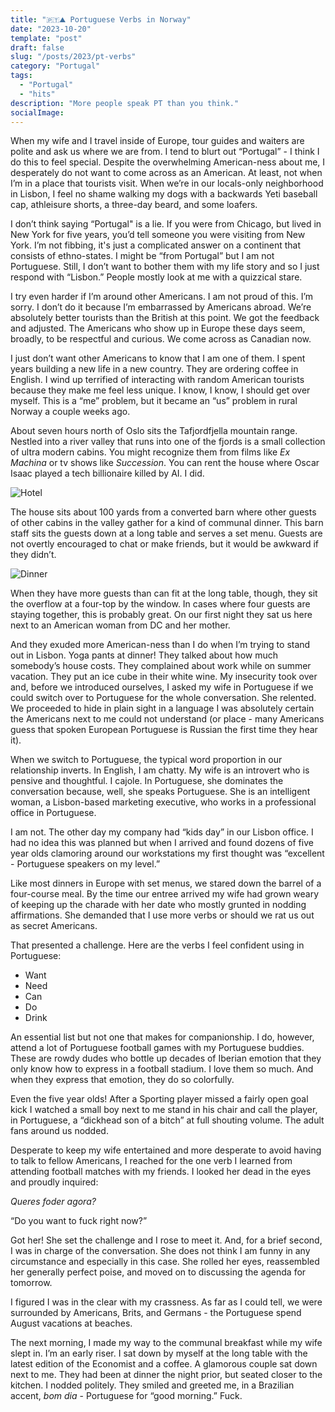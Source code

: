 ```yaml
---
title: "🇵🇹⛰️ Portuguese Verbs in Norway"
date: "2023-10-20"
template: "post"
draft: false
slug: "/posts/2023/pt-verbs"
category: "Portugal"
tags:
  - "Portugal"
  - "hits"
description: "More people speak PT than you think."
socialImage:
---
```


When my wife and I travel inside of Europe, tour guides and waiters are polite and ask us where we are from. I tend to blurt out “Portugal” - I think I do this to feel special. Despite the overwhelming American-ness about me, I desperately do not want to come across as an American. At least, not when I’m in a place that tourists visit. When we’re in our locals-only neighborhood in Lisbon, I feel no shame walking my dogs with a backwards Yeti baseball cap, athleisure shorts, a three-day beard, and some loafers.

I don’t think saying “Portugal" is a lie. If you were from Chicago, but lived in New York for five years, you’d tell someone you were visiting from New York. I’m not fibbing, it's just a complicated answer on a continent that consists of ethno-states. I might be “from Portugal” but I am not Portuguese. Still, I don’t want to bother them with my life story and so I just respond with “Lisbon.” People mostly look at me with a quizzical stare.

I try even harder if I’m around other Americans. I am not proud of this. I’m sorry. I don’t do it because I’m embarrassed by Americans abroad. We’re absolutely better tourists than the British at this point. We got the feedback and adjusted. The Americans who show up in Europe these days seem, broadly, to be respectful and curious. We come across as Canadian now.

I just don’t want other Americans to know that I am one of them. I spent years building a new life in a new country. They are ordering coffee in English. I wind up terrified of interacting with random American tourists because they make me feel less unique. I know, I know, I should get over myself. This is a “me” problem, but it became an “us” problem in rural Norway a couple weeks ago.

About seven hours north of Oslo sits the Tafjordfjella mountain range. Nestled into a river valley that runs into one of the fjords is a small collection of ultra modern cabins. You might recognize them from films like *Ex Machina* or tv shows like *Succession*. You can rent the house where Oscar Isaac played a tech billionaire killed by AI. I did.

![Hotel](https://imagedelivery.net/BO71HffCLgVKrpfgjL7r7Q/8141c5fb-737e-454e-bbfa-2f40367a9600/public)

The house sits about 100 yards from a converted barn where other guests of other cabins in the valley gather for a kind of communal dinner. This barn staff sits the guests down at a long table and serves a set menu. Guests are not overtly encouraged to chat or make friends, but it would be awkward if they didn’t.

![Dinner](https://imagedelivery.net/BO71HffCLgVKrpfgjL7r7Q/f08ae5b3-2274-4b9f-e39d-47640ee77100/public)

When they have more guests than can fit at the long table, though, they sit the overflow at a four-top by the window. In cases where four guests are staying together, this is probably great. On our first night they sat us here next to an American woman from DC and her mother.

And they exuded more American-ness than I do when I’m trying to stand out in Lisbon. Yoga pants at dinner! They talked about how much somebody’s house costs. They complained about work while on summer vacation. They put an ice cube in their white wine. My insecurity took over and, before we introduced ourselves, I asked my wife in Portuguese if we could switch over to Portuguese for the whole conversation. She relented. We proceeded to hide in plain sight in a language I was absolutely certain the Americans next to me could not understand (or place - many Americans guess that spoken European Portuguese is Russian the first time they hear it).

When we switch to Portuguese, the typical word proportion in our relationship inverts. In English, I am chatty. My wife is an introvert who is pensive and thoughtful. I cajole. In Portuguese, she dominates the conversation because, well, she speaks Portuguese. She is an intelligent woman, a Lisbon-based marketing executive, who works in a professional office in Portuguese.

I am not. The other day my company had “kids day” in our Lisbon office. I had no idea this was planned but when I arrived and found dozens of five year olds clamoring around our workstations my first thought was “excellent - Portuguese speakers on my level.”

Like most dinners in Europe with set menus, we stared down the barrel of a four-course meal. By the time our entree arrived my wife had grown weary of keeping up the charade with her date who mostly grunted in nodding affirmations. She demanded that I use more verbs or should we rat us out as secret Americans.

That presented a challenge. Here are the verbs I feel confident using in Portuguese:

* Want
* Need
* Can
* Do
* Drink

An essential list but not one that makes for companionship. I do, however, attend a lot of Portuguese football games with my Portuguese buddies. These are rowdy dudes who bottle up decades of Iberian emotion that they only know how to express in a football stadium. I love them so much. And when they express that emotion, they do so colorfully.

Even the five year olds! After a Sporting player missed a fairly open goal kick I watched a small boy next to me stand in his chair and call the player, in Portuguese, a “dickhead son of a bitch” at full shouting volume. The adult fans around us nodded.

Desperate to keep my wife entertained and more desperate to avoid having to talk to fellow Americans, I reached for the one verb I learned from attending football matches with my friends. I looked her dead in the eyes and proudly inquired:

*Queres foder agora?*

“Do you want to fuck right now?”

Got her! She set the challenge and I rose to meet it. And, for a brief second, I was in charge of the conversation. She does not think I am funny in any circumstance and especially in this case. She rolled her eyes, reassembled her generally perfect poise, and moved on to discussing the agenda for tomorrow.

I figured I was in the clear with my crassness. As far as I could tell, we were surrounded by Americans, Brits, and Germans - the Portuguese spend August vacations at beaches.

The next morning, I made my way to the communal breakfast while my wife slept in. I’m an early riser. I sat down by myself at the long table with the latest edition of the Economist and a coffee. A glamorous couple sat down next to me. They had been at dinner the night prior, but seated closer to the kitchen. I nodded politely. They smiled and greeted me, in a Brazilian accent, *bom dia* - Portuguese for “good morning.” Fuck.
